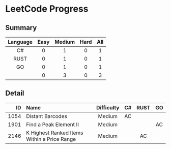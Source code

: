 # LeetCode Progress

## Summary
|Language| Easy |Medium| Hard |  All |
|:------:|:----:|:----:|:----:|:----:|
|   C#   |    0 |    1 |    0 |    1 |
|  RUST  |    0 |    1 |    0 |    1 |
|   GO   |    0 |    1 |    0 |    1 |
|        |    0 |    3 |    0 |    3 |

## Detail
|  ID|Name                                        |Difficulty| C# |RUST| GO |
|---:|:-------------------------------------------|:--------:|:--:|:--:|:--:|
|1054|Distant Barcodes                            |  Medium  | AC |    |    |
|1901|Find a Peak Element II                      |  Medium  |    |    | AC |
|2146|K Highest Ranked Items Within a Price Range |  Medium  |    | AC |    |